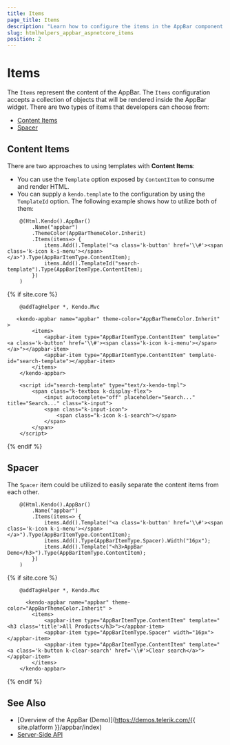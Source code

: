 ```yaml
---
title: Items
page_title: Items
description: "Learn how to configure the items in the AppBar component for {{ site.framework }}."
slug: htmlhelpers_appbar_aspnetcore_items
position: 2
---
```


# Items

The `Items` represent the content of the AppBar. The `Items` configuration accepts a collection of objects that will be rendered inside the AppBar widget. There are two types of items that developers can choose from:

* [Content Items](#content-items)
* [Spacer](#spacer)

## Content Items

There are two approaches to using templates with **Content Items**:
* You can use the `Template` option exposed by `ContentItem` to consume and render HTML. 
* You can supply a `kendo.template` to the configuration by using the `TemplateId` option. 
The following example shows how to utilize both of them:

```HtmlHelper
    @(Html.Kendo().AppBar()
        .Name("appbar")
        .ThemeColor(AppBarThemeColor.Inherit)
        .Items(items=> {
            items.Add().Template("<a class='k-button' href='\\#'><span class='k-icon k-i-menu'></span></a>").Type(AppBarItemType.ContentItem);
            items.Add().TemplateId("search-template").Type(AppBarItemType.ContentItem);
        })
    )

```
{% if site.core %}
```TagHelper
    @addTagHelper *, Kendo.Mvc

   <kendo-appbar name="appbar" theme-color="AppBarThemeColor.Inherit" >
        <items>
            <appbar-item type="AppBarItemType.ContentItem" template="<a class='k-button' href='\\#'><span class='k-icon k-i-menu'></span></a>"></appbar-item>
            <appbar-item type="AppBarItemType.ContentItem" template-id="search-template"></appbar-item>
        </items>   
    </kendo-appbar>

    <script id="search-template" type="text/x-kendo-tmpl">
        <span class="k-textbox k-display-flex">
            <input autocomplete="off" placeholder="Search..." title="Search..." class="k-input">
            <span class="k-input-icon">
                <span class="k-icon k-i-search"></span>
            </span>
        </span>
    </script>
```
{% endif %}

## Spacer

The `Spacer` item could be utilized to easily separate the content items from each other.

```HtmlHelper
    @(Html.Kendo().AppBar()
        .Name("appbar")
        .Items(items=> {
            items.Add().Template("<a class='k-button' href='\\#'><span class='k-icon k-i-menu'></span></a>").Type(AppBarItemType.ContentItem);
            items.Add().Type(AppBarItemType.Spacer).Width("16px");
            items.Add().Template("<h3>AppBar Demo</h3>").Type(AppBarItemType.ContentItem);
        })
    )
```
{% if site.core %}
```TagHelper
    @addTagHelper *, Kendo.Mvc

      <kendo-appbar name="appbar" theme-color="AppBarThemeColor.Inherit" >
        <items>
            <appbar-item type="AppBarItemType.ContentItem" template="<h3 class='title'>All Products</h3>"></appbar-item>
            <appbar-item type="AppBarItemType.Spacer" width="16px"></appbar-item>
            <appbar-item type="AppBarItemType.ContentItem" template="<a class='k-button k-clear-search' href='\\#'>Clear search</a>"></appbar-item>
        </items>   
    </kendo-appbar>
```
{% endif %}

## See Also

* [Overview of the AppBar (Demo)](https://demos.telerik.com/{{ site.platform }}/appbar/index)
* [Server-Side API](/api/appbar)
